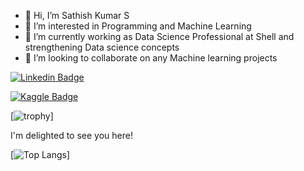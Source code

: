 - 👋 Hi, I’m Sathish Kumar S
- 👀 I’m interested in Programming and Machine Learning
- 🌱 I’m currently working as Data Science Professional at Shell and strengthening Data science concepts
- 💞️ I’m looking to collaborate on any Machine learning projects

[![Linkedin Badge](https://img.shields.io/badge/-LinkedIn-0e76a8?style=flat-square&logo=Linkedin&logoColor=white)](https://www.linkedin.com/in/sathish-kumar-unique/)

[![Kaggle Badge](https://img.shields.io/badge/-Kaggle-0e76a8?style=flat-square&logo=Kaggle&logoColor=white)](https://www.kaggle.com/ssathishkumar)

[![trophy](https://github-profile-trophy.vercel.app/?username=sathishkumar118&theme=onedark)]

I'm delighted to see you here!

[![Top Langs](https://github-readme-stats.vercel.app/api/top-langs/?username=sathishkumar118&theme=onedark)]
